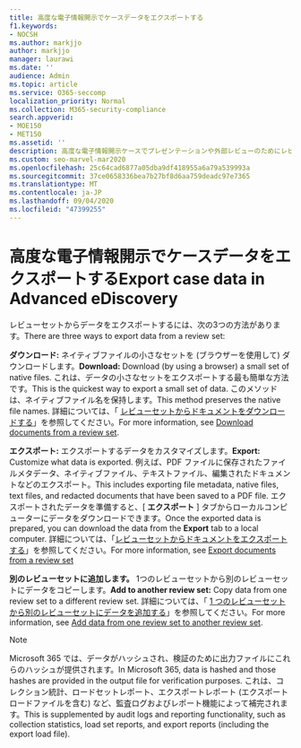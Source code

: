 ```yaml
---
title: 高度な電子情報開示でケースデータをエクスポートする
f1.keywords:
- NOCSH
ms.author: markjjo
author: markjjo
manager: laurawi
ms.date: ''
audience: Admin
ms.topic: article
ms.service: O365-seccomp
localization_priority: Normal
ms.collection: M365-security-compliance
search.appverid:
- MOE150
- MET150
ms.assetid: ''
description: 高度な電子情報開示ケースでプレゼンテーションや外部レビューのためにレビューセットからコンテンツをエクスポートまたはダウンロードする方法について説明します。
ms.custom: seo-marvel-mar2020
ms.openlocfilehash: 25c64cad6877a05dba9df418955a6a79a539993a
ms.sourcegitcommit: 37ce0658336bea7b27bf8d6aa759deadc97e7365
ms.translationtype: MT
ms.contentlocale: ja-JP
ms.lasthandoff: 09/04/2020
ms.locfileid: "47399255"
---
```

# <a name="export-case-data-in-advanced-ediscovery"></a><span data-ttu-id="87478-103">高度な電子情報開示でケースデータをエクスポートする</span><span class="sxs-lookup"><span data-stu-id="87478-103">Export case data in Advanced eDiscovery</span></span>

<span data-ttu-id="87478-104">レビューセットからデータをエクスポートするには、次の3つの方法があります。</span><span class="sxs-lookup"><span data-stu-id="87478-104">There are three ways to export data from a review set:</span></span>

<span data-ttu-id="87478-105">**ダウンロード:** ネイティブファイルの小さなセットを (ブラウザーを使用して) ダウンロードします。</span><span class="sxs-lookup"><span data-stu-id="87478-105">**Download:** Download (by using a browser) a small set of native files.</span></span> <span data-ttu-id="87478-106">これは、データの小さなセットをエクスポートする最も簡単な方法です。</span><span class="sxs-lookup"><span data-stu-id="87478-106">This is the quickest way to export a small set of data.</span></span> <span data-ttu-id="87478-107">このメソッドは、ネイティブファイル名を保持します。</span><span class="sxs-lookup"><span data-stu-id="87478-107">This method preserves the native file names.</span></span> <span data-ttu-id="87478-108">詳細については、「 [レビューセットからドキュメントをダウンロードする](download-documents-from-review-set.md)」を参照してください。</span><span class="sxs-lookup"><span data-stu-id="87478-108">For more information, see [Download documents from a review set](download-documents-from-review-set.md).</span></span>

<span data-ttu-id="87478-109">**エクスポート:** エクスポートするデータをカスタマイズします。</span><span class="sxs-lookup"><span data-stu-id="87478-109">**Export:** Customize what data is exported.</span></span> <span data-ttu-id="87478-110">例えば、PDF ファイルに保存されたファイルメタデータ、ネイティブファイル、テキストファイル、編集されたドキュメントなどのエクスポート。</span><span class="sxs-lookup"><span data-stu-id="87478-110">This includes exporting file metadata, native files, text files, and redacted documents that have been saved to a PDF file.</span></span> <span data-ttu-id="87478-111">エクスポートされたデータを準備すると、[ **エクスポート** ] タブからローカルコンピューターにデータをダウンロードできます。</span><span class="sxs-lookup"><span data-stu-id="87478-111">Once the exported data is prepared, you can download the data from the **Export** tab to a local computer.</span></span> <span data-ttu-id="87478-112">詳細については、「[レビューセットからドキュメントをエクスポートする](export-documents-from-review-set.md)」を参照してください。</span><span class="sxs-lookup"><span data-stu-id="87478-112">For more information, see [Export documents from a review set](export-documents-from-review-set.md)</span></span>

<span data-ttu-id="87478-113">**別のレビューセットに追加します。** 1つのレビューセットから別のレビューセットにデータをコピーします。</span><span class="sxs-lookup"><span data-stu-id="87478-113">**Add to another review set:** Copy data from one review set to a different review set.</span></span> <span data-ttu-id="87478-114">詳細については、「 [1 つのレビューセットから別のレビューセットにデータを追加する](add-data-to-review-set-from-another-review-set.md)」を参照してください。</span><span class="sxs-lookup"><span data-stu-id="87478-114">For more information, see [Add data from one review set to another review set](add-data-to-review-set-from-another-review-set.md).</span></span>

> [!NOTE]
> <span data-ttu-id="87478-115">Microsoft 365 では、データがハッシュされ、検証のために出力ファイルにこれらのハッシュが提供されます。</span><span class="sxs-lookup"><span data-stu-id="87478-115">In Microsoft 365, data is hashed and those hashes are provided in the output file for verification purposes.</span></span> <span data-ttu-id="87478-116">これは、コレクション統計、ロードセットレポート、エクスポートレポート (エクスポートロードファイルを含む) など、監査ログおよびレポート機能によって補完されます。</span><span class="sxs-lookup"><span data-stu-id="87478-116">This is supplemented by audit logs and reporting functionality, such as collection statistics, load set reports, and export reports (including the export load file).</span></span>
